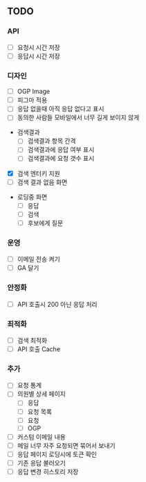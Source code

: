 

## TODO

### API
* [ ] 요청시 시간 저장
* [ ] 응답시 시간 저장

### 디자인
* [ ] OGP Image
* [ ] 피그마 적용
* [ ] 응답 없을때 아직 응답 없다고 표시
* [ ] 동의한 사람들 모바일에서 너무 길게 보이지 않게
* 검색결과
	* [ ] 검색결과 항목 간격
	* [ ] 검색결과에 응답 여부 표시
	* [ ] 검색결과에 요청 갯수 표시
* [x] 검색 엔터키 지원
* [ ] 검색 결과 없음 화면
* 로딩중 화면
    * [ ] 응답
    * [ ] 검색
	* [ ] 후보에게 질문

### 운영
* [ ] 이메일 전송 켜기
* [ ] GA 달기

### 안정화
* [ ] API 호출시 200 아닌 응답 처리

### 최적화
* [ ] 검색 최적화
* [ ] API 호출 Cache

### 추가
* [ ] 요청 통계
* [ ] 의원별 상세 페이지
    * [ ] 응답
	* [ ] 요청 목록
	* [ ] 요청
	* [ ] OGP
* [ ] 커스텀 이메일 내용
* [ ] 메일 너무 자주 요청되면 묶어서 보내기
* [ ] 응답 페이지 로딩시에 토큰 확인
* [ ] 기존 응답 불러오기
* [ ] 응답 변경 히스토리 저장
